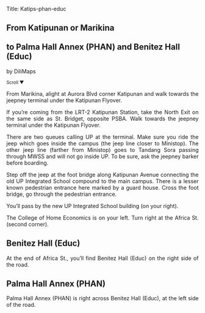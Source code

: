 Title: Katips-phan-educ

<section id='cover' class='cover active'>
<h1> From Katipunan or Marikina <br><br>to Palma Hall Annex (PHAN) and Benitez Hall (Educ)</h1>
<p align='justify'>by DiliMaps </p>
<small class='scroll'>Scroll ▼</small>
</section>

<section id='marikina'>
<p align='justify'>From Marikina, alight at Aurora Blvd corner Katipunan and walk towards the jeepney terminal under the Katipunan Flyover.
</p>
</section>

<section id='lrt2'>
<p align='justify'>If you’re coming from the LRT-2 Katipunan Station, take the North Exit on the same side as St. Bridget, opposite PSBA. Walk towards the jeepney terminal under the Katipunan Flyover.
</p>
</section>

<section id='katips'>
<p align='justify'>There are two queues calling UP at the terminal. Make sure you ride the jeep which goes inside the campus (the jeep line closer to Ministop). The other jeep line (farther from Ministop) goes to Tandang Sora passing through MWSS and will not go inside UP. To be sure, ask the jeepney barker before boarding.
</p>
</section>

<section id='che-bridge'>
<p align='justify'>Step off the jeep at the foot bridge along Katipunan Avenue connecting the old UP Integrated School compound to the main campus. There is a lesser known pedestrian entrance here marked by a guard house. Cross the foot bridge, go through the pedestrian entrance.
</p>
</section>

<section id='upis'>
<p align='justify'>You’ll pass by the  new UP Integrated School building (on your right).
</p>
</section>

<section id='che'>
<p align='justify'>The College of Home Economics is on your left. Turn right at the Africa St. (second corner).
</p>
</section>

<section id='educ'>
<h1> Benitez Hall (Educ)</h1>
<p align='justify'>
At the end of Africa St., you’ll find Benitez Hall (Educ) on the right side of the road.
</p>
</section>

<section id='phan'>
<h1> Palma Hall Annex (PHAN)</h1>
<p align='justify'>
Palma Hall Annex (PHAN) is right across Benitez Hall (Educ), at the left side of the road.
</p>
</section>
